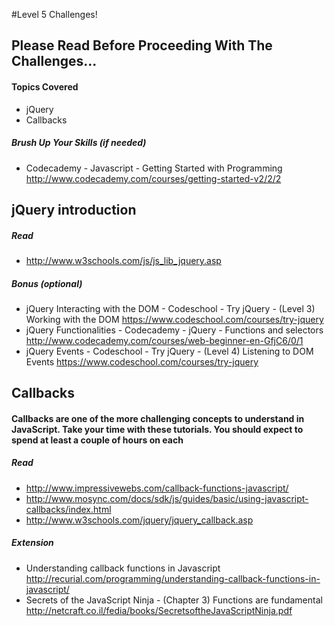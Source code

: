 #Level 5 Challenges!

## Please Read Before Proceeding With The Challenges...

#### Topics Covered

- jQuery
- Callbacks

##### Brush Up Your Skills (if needed)
- Codecademy - Javascript - Getting Started with Programming
<http://www.codecademy.com/courses/getting-started-v2/2/2>

## jQuery introduction

##### Read

- <http://www.w3schools.com/js/js_lib_jquery.asp>

##### Bonus (optional)

- jQuery Interacting with the DOM - Codeschool - Try jQuery - (Level 3) Working with the DOM
<https://www.codeschool.com/courses/try-jquery>
- jQuery Functionalities - Codecademy - jQuery - Functions and selectors
<http://www.codecademy.com/courses/web-beginner-en-GfjC6/0/1>
- jQuery Events - Codeschool - Try jQuery - (Level 4) Listening to DOM Events
<https://www.codeschool.com/courses/try-jquery>

## Callbacks

#### Callbacks are one of the more challenging concepts to understand in JavaScript. Take your time with these tutorials. You should expect to spend at least a couple of hours on each

##### Read 
- <http://www.impressivewebs.com/callback-functions-javascript/>
- <http://www.mosync.com/docs/sdk/js/guides/basic/using-javascript-callbacks/index.html>
- <http://www.w3schools.com/jquery/jquery_callback.asp>

##### Extension

- Understanding callback functions in Javascript
<http://recurial.com/programming/understanding-callback-functions-in-javascript/>
- Secrets of the JavaScript Ninja - (Chapter 3) Functions are fundamental
<http://netcraft.co.il/fedia/books/SecretsoftheJavaScriptNinja.pdf>
